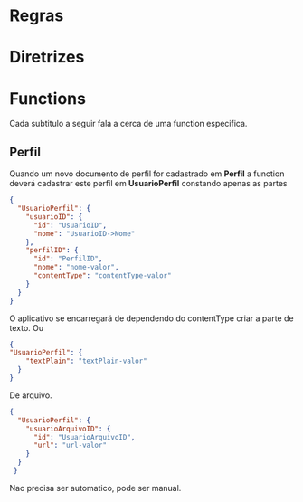 # Regras

# Diretrizes

# Functions
Cada subtitulo a seguir fala a cerca de uma function especifica.

## Perfil
Quando um novo documento de perfil for cadastrado em **Perfil** a function deverá cadastrar este perfil em **UsuarioPerfil** constando apenas as partes
~~~json
{
  "UsuarioPerfil": {
    "usuarioID": {
      "id": "UsuarioID",
      "nome": "UsuarioID->Nome"
    },
    "perfilID": {
      "id": "PerfilID",
      "nome": "nome-valor",
      "contentType": "contentType-valor"
    }
  }
}
~~~
O aplicativo se encarregará de dependendo do contentType criar a parte de texto. Ou
~~~json
{
"UsuarioPerfil": {
    "textPlain": "textPlain-valor"
  }
}
~~~
De arquivo.
~~~json
{
  "UsuarioPerfil": {
    "usuarioArquivoID": {
      "id": "UsuarioArquivoID",
      "url": "url-valor"
    }
  }
 }
~~~
Nao precisa ser automatico, pode ser manual.

